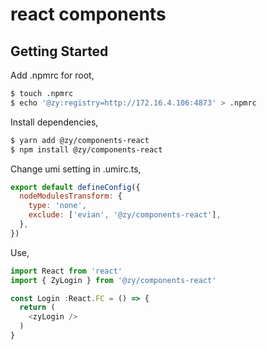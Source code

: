 # react components

## Getting Started

Add .npmrc for root,

```bash
$ touch .npmrc
$ echo '@zy:registry=http://172.16.4.106:4873' > .npmrc
```

Install dependencies,

```bash
$ yarn add @zy/components-react
$ npm install @zy/components-react
```

Change umi setting in .umirc.ts,

```js
export default defineConfig({
  nodeModulesTransform: {
    type: 'none',
    exclude: ['evian', '@zy/components-react'],
  },
})
```

Use,
```js
import React from 'react'
import { ZyLogin } from '@zy/components-react'

const Login :React.FC = () => {
  return (
    <zyLogin />
  )
}
```